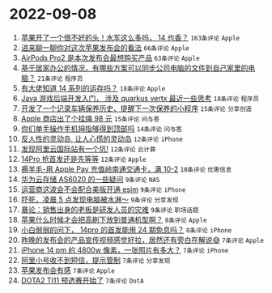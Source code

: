 # 2022-09-08

1. [苹果开了一个很不好的头！水军这么多吗， 14 也香？](https://www.v2ex.com/t/878513) `163条评论` `Apple`
1. [进来聊一聊你对这次苹果发布会的看法](https://www.v2ex.com/t/878516) `66条评论` `Apple`
1. [AirPods Pro2 是本次发布会最想购买产品](https://www.v2ex.com/t/878517) `63条评论` `Apple`
1. [基于居家办公的情况，有哪些方案可以同步公司电脑的文件到自己家里的电脑？](https://www.v2ex.com/t/878532) `21条评论` `程序员`
1. [有大佬知道 14 系列的运存吗？](https://www.v2ex.com/t/878578) `18条评论` `Apple`
1. [Java 游戏后端开发入门， 涉及 quarkus vertx 最近一些思考](https://www.v2ex.com/t/878539) `18条评论` `程序员`
1. [开发了一个记录车辆保养历史、提醒下一次保养的小程序](https://www.v2ex.com/t/878574) `15条评论` `分享创造`
1. [Apple 商店出了个挂绳 98 元](https://www.v2ex.com/t/878528) `15条评论` `问与答`
1. [你们单手操作手机拇指够得到顶部吗](https://www.v2ex.com/t/878560) `14条评论` `问与答`
1. [反人性的灵动岛, 让人心慌的灵动岛](https://www.v2ex.com/t/878598) `12条评论` `iPhone`
1. [发现阿里云国际站有一个坑!](https://www.v2ex.com/t/878584) `12条评论` `云计算`
1. [14Pro 抢首发还是先等等](https://www.v2ex.com/t/878544) `12条评论` `Apple`
1. [褥羊毛-用 Apple Pay 充值岭南通交通卡，满 10-2](https://www.v2ex.com/t/878571) `10条评论` `优惠信息`
1. [华为云存储 AS6020 的一些疑问](https://www.v2ex.com/t/878605) `9条评论` `NAS`
1. [运营商这波会不会配合美版开通 esim](https://www.v2ex.com/t/878596) `9条评论` `iPhone`
1. [吓死，凌晨 5 点发现电脑被水淋～](https://www.v2ex.com/t/878579) `9条评论` `分享发现`
1. [暴论：销售出身的老板是研发人员的灾难](https://www.v2ex.com/t/878534) `9条评论` `职场话题`
1. [苹果什么时候才会把高刷下放到普通机型啊？](https://www.v2ex.com/t/878580) `8条评论` `Apple`
1. [小白弱弱的问下， 14pro 的首发能用 24 期免息吗？](https://www.v2ex.com/t/878556) `8条评论` `iPhone`
1. [昨晚的发布会的产品宣传视频感觉好拉，居然还有旁白在解说😅](https://www.v2ex.com/t/878590) `7条评论` `Apple`
1. [iPhone 14 pm 的 4800w 像素，一张照片有多大？](https://www.v2ex.com/t/878586) `7条评论` `iPhone`
1. [阿里小号收不到短信，提示管制](https://www.v2ex.com/t/878563) `7条评论` `分享发现`
1. [苹果发布会有感](https://www.v2ex.com/t/878559) `7条评论` `Apple`
1. [DOTA2 TI11 预选赛开始了](https://www.v2ex.com/t/878543) `7条评论` `DotA`
